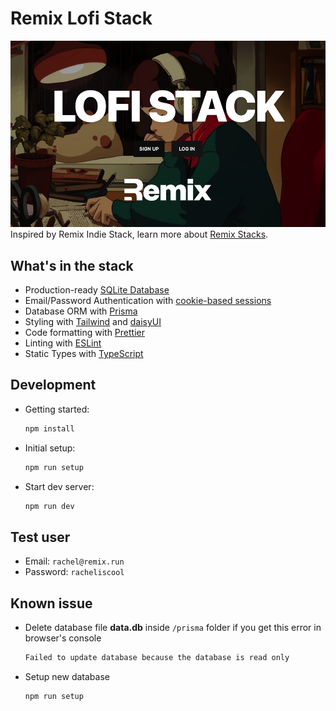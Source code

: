 # Remix Lofi Stack

![The Remix Lofi Stack](/lofi-stack.png?raw=true)
Inspired by Remix Indie Stack, learn more about [Remix Stacks](https://remix.run/stacks).

## What's in the stack

- Production-ready [SQLite Database](https://sqlite.org)
- Email/Password Authentication with [cookie-based sessions](https://remix.run/docs/en/v1/api/remix#createcookiesessionstorage)
- Database ORM with [Prisma](https://prisma.io)
- Styling with [Tailwind](https://tailwindcss.com/) and [daisyUI](https://daisyui.com/)
- Code formatting with [Prettier](https://prettier.io)
- Linting with [ESLint](https://eslint.org)
- Static Types with [TypeScript](https://typescriptlang.org)

## Development

- Getting started:

  ```sh
  npm install
  ```

- Initial setup:

  ```sh
  npm run setup
  ```

- Start dev server:

  ```sh
  npm run dev
  ```

## Test user

- Email: `rachel@remix.run`
- Password: `racheliscool`

## Known issue

- Delete database file **data.db** inside `/prisma` folder if you get this error in browser's console
  ```sh
  Failed to update database because the database is read only
  ```
- Setup new database
  ```sh
  npm run setup
  ```
